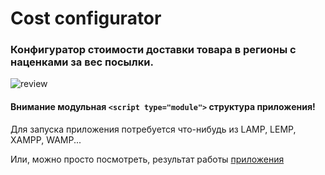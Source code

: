 # Сost configurator

### Конфигуратор стоимости доставки товара в регионы с наценками за вес посылки.

![review](https://github.com/alekstar79/cost-configurator-1/blob/main/assets/review.gif "Обзор конфигуратора")

#### Внимание модульная ```<script type="module">``` структура приложения!

Для запуска приложения потребуется что-нибудь из LAMP, LEMP, XAMPP, WAMP...

Или, можно просто посмотреть, результат работы [приложения]([https://alekstar79.github.io](https://alekstar79.github.io/configurator-1))
